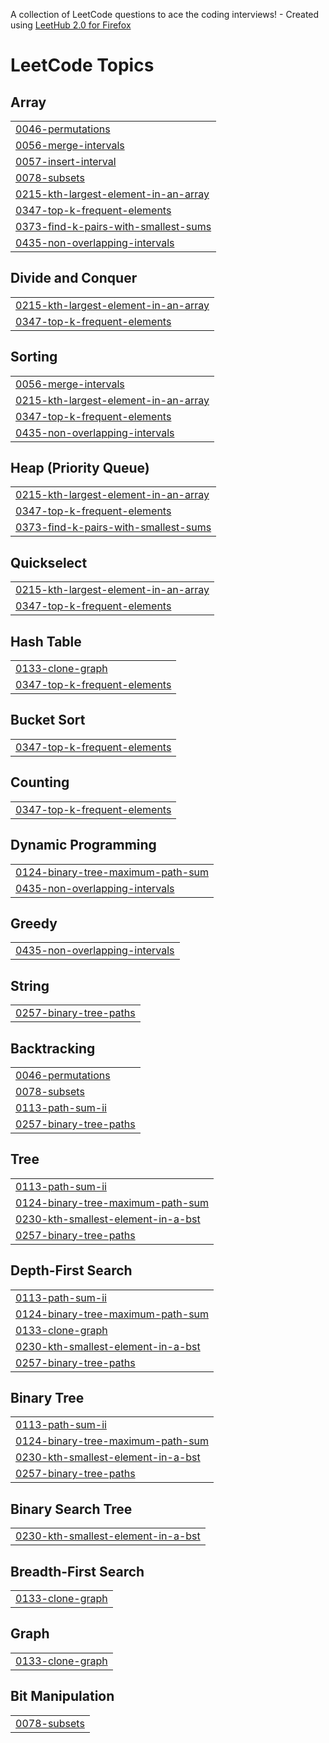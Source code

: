 A collection of LeetCode questions to ace the coding interviews! - Created using [LeetHub 2.0 for Firefox](https://github.com/maitreya2954/LeetHub-2.0-Firefox)
<!---LeetCode Topics Start-->
# LeetCode Topics
## Array
|  |
| ------- |
| [0046-permutations](https://github.com/shricastic/leetcode-sols/tree/master/0046-permutations) |
| [0056-merge-intervals](https://github.com/shricastic/leetcode-sols/tree/master/0056-merge-intervals) |
| [0057-insert-interval](https://github.com/shricastic/leetcode-sols/tree/master/0057-insert-interval) |
| [0078-subsets](https://github.com/shricastic/leetcode-sols/tree/master/0078-subsets) |
| [0215-kth-largest-element-in-an-array](https://github.com/shricastic/leetcode-sols/tree/master/0215-kth-largest-element-in-an-array) |
| [0347-top-k-frequent-elements](https://github.com/shricastic/leetcode-sols/tree/master/0347-top-k-frequent-elements) |
| [0373-find-k-pairs-with-smallest-sums](https://github.com/shricastic/leetcode-sols/tree/master/0373-find-k-pairs-with-smallest-sums) |
| [0435-non-overlapping-intervals](https://github.com/shricastic/leetcode-sols/tree/master/0435-non-overlapping-intervals) |
## Divide and Conquer
|  |
| ------- |
| [0215-kth-largest-element-in-an-array](https://github.com/shricastic/leetcode-sols/tree/master/0215-kth-largest-element-in-an-array) |
| [0347-top-k-frequent-elements](https://github.com/shricastic/leetcode-sols/tree/master/0347-top-k-frequent-elements) |
## Sorting
|  |
| ------- |
| [0056-merge-intervals](https://github.com/shricastic/leetcode-sols/tree/master/0056-merge-intervals) |
| [0215-kth-largest-element-in-an-array](https://github.com/shricastic/leetcode-sols/tree/master/0215-kth-largest-element-in-an-array) |
| [0347-top-k-frequent-elements](https://github.com/shricastic/leetcode-sols/tree/master/0347-top-k-frequent-elements) |
| [0435-non-overlapping-intervals](https://github.com/shricastic/leetcode-sols/tree/master/0435-non-overlapping-intervals) |
## Heap (Priority Queue)
|  |
| ------- |
| [0215-kth-largest-element-in-an-array](https://github.com/shricastic/leetcode-sols/tree/master/0215-kth-largest-element-in-an-array) |
| [0347-top-k-frequent-elements](https://github.com/shricastic/leetcode-sols/tree/master/0347-top-k-frequent-elements) |
| [0373-find-k-pairs-with-smallest-sums](https://github.com/shricastic/leetcode-sols/tree/master/0373-find-k-pairs-with-smallest-sums) |
## Quickselect
|  |
| ------- |
| [0215-kth-largest-element-in-an-array](https://github.com/shricastic/leetcode-sols/tree/master/0215-kth-largest-element-in-an-array) |
| [0347-top-k-frequent-elements](https://github.com/shricastic/leetcode-sols/tree/master/0347-top-k-frequent-elements) |
## Hash Table
|  |
| ------- |
| [0133-clone-graph](https://github.com/shricastic/leetcode-sols/tree/master/0133-clone-graph) |
| [0347-top-k-frequent-elements](https://github.com/shricastic/leetcode-sols/tree/master/0347-top-k-frequent-elements) |
## Bucket Sort
|  |
| ------- |
| [0347-top-k-frequent-elements](https://github.com/shricastic/leetcode-sols/tree/master/0347-top-k-frequent-elements) |
## Counting
|  |
| ------- |
| [0347-top-k-frequent-elements](https://github.com/shricastic/leetcode-sols/tree/master/0347-top-k-frequent-elements) |
## Dynamic Programming
|  |
| ------- |
| [0124-binary-tree-maximum-path-sum](https://github.com/shricastic/leetcode-sols/tree/master/0124-binary-tree-maximum-path-sum) |
| [0435-non-overlapping-intervals](https://github.com/shricastic/leetcode-sols/tree/master/0435-non-overlapping-intervals) |
## Greedy
|  |
| ------- |
| [0435-non-overlapping-intervals](https://github.com/shricastic/leetcode-sols/tree/master/0435-non-overlapping-intervals) |
## String
|  |
| ------- |
| [0257-binary-tree-paths](https://github.com/shricastic/leetcode-sols/tree/master/0257-binary-tree-paths) |
## Backtracking
|  |
| ------- |
| [0046-permutations](https://github.com/shricastic/leetcode-sols/tree/master/0046-permutations) |
| [0078-subsets](https://github.com/shricastic/leetcode-sols/tree/master/0078-subsets) |
| [0113-path-sum-ii](https://github.com/shricastic/leetcode-sols/tree/master/0113-path-sum-ii) |
| [0257-binary-tree-paths](https://github.com/shricastic/leetcode-sols/tree/master/0257-binary-tree-paths) |
## Tree
|  |
| ------- |
| [0113-path-sum-ii](https://github.com/shricastic/leetcode-sols/tree/master/0113-path-sum-ii) |
| [0124-binary-tree-maximum-path-sum](https://github.com/shricastic/leetcode-sols/tree/master/0124-binary-tree-maximum-path-sum) |
| [0230-kth-smallest-element-in-a-bst](https://github.com/shricastic/leetcode-sols/tree/master/0230-kth-smallest-element-in-a-bst) |
| [0257-binary-tree-paths](https://github.com/shricastic/leetcode-sols/tree/master/0257-binary-tree-paths) |
## Depth-First Search
|  |
| ------- |
| [0113-path-sum-ii](https://github.com/shricastic/leetcode-sols/tree/master/0113-path-sum-ii) |
| [0124-binary-tree-maximum-path-sum](https://github.com/shricastic/leetcode-sols/tree/master/0124-binary-tree-maximum-path-sum) |
| [0133-clone-graph](https://github.com/shricastic/leetcode-sols/tree/master/0133-clone-graph) |
| [0230-kth-smallest-element-in-a-bst](https://github.com/shricastic/leetcode-sols/tree/master/0230-kth-smallest-element-in-a-bst) |
| [0257-binary-tree-paths](https://github.com/shricastic/leetcode-sols/tree/master/0257-binary-tree-paths) |
## Binary Tree
|  |
| ------- |
| [0113-path-sum-ii](https://github.com/shricastic/leetcode-sols/tree/master/0113-path-sum-ii) |
| [0124-binary-tree-maximum-path-sum](https://github.com/shricastic/leetcode-sols/tree/master/0124-binary-tree-maximum-path-sum) |
| [0230-kth-smallest-element-in-a-bst](https://github.com/shricastic/leetcode-sols/tree/master/0230-kth-smallest-element-in-a-bst) |
| [0257-binary-tree-paths](https://github.com/shricastic/leetcode-sols/tree/master/0257-binary-tree-paths) |
## Binary Search Tree
|  |
| ------- |
| [0230-kth-smallest-element-in-a-bst](https://github.com/shricastic/leetcode-sols/tree/master/0230-kth-smallest-element-in-a-bst) |
## Breadth-First Search
|  |
| ------- |
| [0133-clone-graph](https://github.com/shricastic/leetcode-sols/tree/master/0133-clone-graph) |
## Graph
|  |
| ------- |
| [0133-clone-graph](https://github.com/shricastic/leetcode-sols/tree/master/0133-clone-graph) |
## Bit Manipulation
|  |
| ------- |
| [0078-subsets](https://github.com/shricastic/leetcode-sols/tree/master/0078-subsets) |
<!---LeetCode Topics End-->